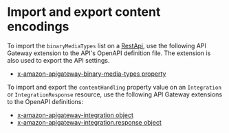 # Import and export content encodings<a name="api-gateway-payload-encodings-import-and-export"></a>

 To import the `binaryMediaTypes` list on a [RestApi](https://docs.aws.amazon.com/apigateway/api-reference/resource/rest-api/), use the following API Gateway extension to the API's OpenAPI definition file\. The extension is also used to export the API settings\.
+ [x\-amazon\-apigateway\-binary\-media\-types property](api-gateway-swagger-extensions-binary-media-types.md)

To import and export the `contentHandling` property value on an `Integration` or `IntegrationResponse` resource, use the following API Gateway extensions to the OpenAPI definitions:
+ [x\-amazon\-apigateway\-integration object](api-gateway-swagger-extensions-integration.md)
+ [x\-amazon\-apigateway\-integration\.response object](api-gateway-swagger-extensions-integration-response.md)